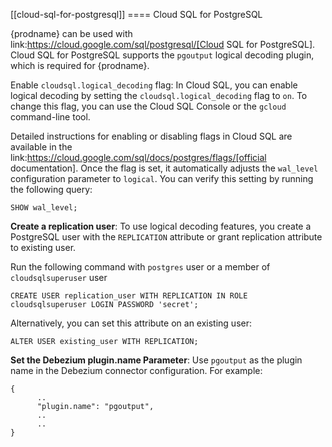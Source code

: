[[cloud-sql-for-postgresql]]
==== Cloud SQL for PostgreSQL

{prodname} can be used with link:https://cloud.google.com/sql/postgresql/[Cloud SQL for PostgreSQL]. Cloud SQL for PostgreSQL supports the `pgoutput` logical decoding plugin, which is required for {prodname}.

Enable `cloudsql.logical_decoding` flag: In Cloud SQL, you can enable logical decoding by setting the `cloudsql.logical_decoding` flag to `on`. To change this flag, you can use the Cloud SQL Console or the `gcloud` command-line tool. 

Detailed instructions for enabling or disabling flags in Cloud SQL are available in the link:https://cloud.google.com/sql/docs/postgres/flags/[official documentation]. Once the flag is set, it automatically adjusts the `wal_level` configuration parameter to `logical`. You can verify this setting by running the following query:

```
SHOW wal_level;
```

**Create a replication user**: To use logical decoding features, you create a PostgreSQL user with the `REPLICATION` attribute or grant replication attribute to existing user.

Run the following command with `postgres` user or a member of `cloudsqlsuperuser` user

```
CREATE USER replication_user WITH REPLICATION IN ROLE cloudsqlsuperuser LOGIN PASSWORD 'secret';
```

Alternatively, you can set this attribute on an existing user:

```
ALTER USER existing_user WITH REPLICATION;
```

**Set the Debezium plugin.name Parameter**: Use `pgoutput` as the plugin name in the Debezium connector configuration. For example:

```
{
      ..
      "plugin.name": "pgoutput",
      ..
      ..
}
```

